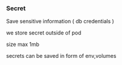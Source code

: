 ### Secret

Save sensitive information ( db credentials )

we store secret outside of pod

size max 1mb

secrets can be saved in form of env,volumes
